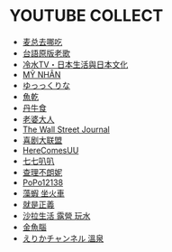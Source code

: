 YOUTUBE COLLECT
===============
- [麦总去哪吃](https://www.youtube.com/@MaiZong/videos)
- [台語原版老歌](https://www.youtube.com/watch?v=qwdO4n_A4Z4&list=PLE58060930329864A)
- [冷水TV・日本生活與日本文化](https://www.youtube.com/@reisuistudio/featured)
- [MỸ NHÂN](https://www.youtube.com/@mynhan7306/videos)
- [ゆっっくりな](https://www.youtube.com/@rina_yukkuri/videos)
- [魚乾](https://www.youtube.com/channel/UCpgt8SEyAy5tbr9BzVK8Lsg)
- [丹牛食](https://www.youtube.com/@dsfoodtour/videos)
- [老婆大人](https://www.youtube.com/@Wife-King/videos)
- [The Wall Street Journal](https://www.youtube.com/@wsj/videos)
- [喜剧大联盟](https://www.youtube.com/@SuperComedyLeague/videos)
- [HereComesUU](https://www.youtube.com/@herecomesuu/videos)
- [七七叭叭](https://www.youtube.com/@7788talk/videos)
- [查理不朗妮](https://www.youtube.com/@boniboni11011/videos)
- [PoPo12138](https://www.youtube.com/@popo12138)
- [藻蝦 坐火車](https://www.youtube.com/@Amanoshrimp0212/videos)
- [就是正義](https://www.youtube.com/@Mr.F2/videos)
- [沙拉生活 露營 玩水](https://www.youtube.com/@sara800114/videos)
- [金魚腦](https://www.youtube.com/@goldfishbrain/videos)
- [えりかチャンネル 溫泉](https://www.youtube.com/@ErikaFans-Channel/shorts)
